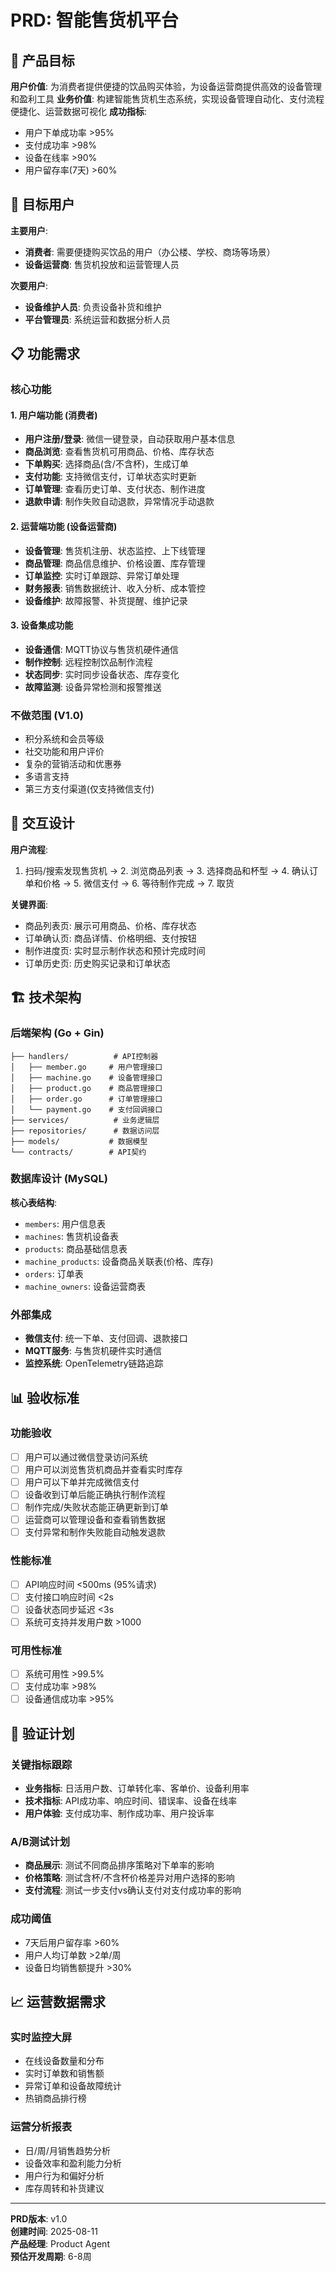 # PRD: 智能售货机平台

## 🎯 产品目标
**用户价值**: 为消费者提供便捷的饮品购买体验，为设备运营商提供高效的设备管理和盈利工具
**业务价值**: 构建智能售货机生态系统，实现设备管理自动化、支付流程便捷化、运营数据可视化
**成功指标**: 
- 用户下单成功率 >95%
- 支付成功率 >98%
- 设备在线率 >90%
- 用户留存率(7天) >60%

## 👥 目标用户
**主要用户**: 
- **消费者**: 需要便捷购买饮品的用户（办公楼、学校、商场等场景）
- **设备运营商**: 售货机投放和运营管理人员

**次要用户**: 
- **设备维护人员**: 负责设备补货和维护
- **平台管理员**: 系统运营和数据分析人员

## 📋 功能需求

### 核心功能

#### 1. 用户端功能 (消费者)
- **用户注册/登录**: 微信一键登录，自动获取用户基本信息
- **商品浏览**: 查看售货机可用商品、价格、库存状态
- **下单购买**: 选择商品(含/不含杯)，生成订单
- **支付功能**: 支持微信支付，订单状态实时更新
- **订单管理**: 查看历史订单、支付状态、制作进度
- **退款申请**: 制作失败自动退款，异常情况手动退款

#### 2. 运营端功能 (设备运营商)
- **设备管理**: 售货机注册、状态监控、上下线管理
- **商品管理**: 商品信息维护、价格设置、库存管理
- **订单监控**: 实时订单跟踪、异常订单处理
- **财务报表**: 销售数据统计、收入分析、成本管控
- **设备维护**: 故障报警、补货提醒、维护记录

#### 3. 设备集成功能
- **设备通信**: MQTT协议与售货机硬件通信
- **制作控制**: 远程控制饮品制作流程
- **状态同步**: 实时同步设备状态、库存变化
- **故障监测**: 设备异常检测和报警推送

### 不做范围 (V1.0)
- 积分系统和会员等级
- 社交功能和用户评价
- 复杂的营销活动和优惠券
- 多语言支持
- 第三方支付渠道(仅支持微信支付)

## 🎨 交互设计
**用户流程**: 
1. 扫码/搜索发现售货机 → 2. 浏览商品列表 → 3. 选择商品和杯型 → 4. 确认订单和价格 → 5. 微信支付 → 6. 等待制作完成 → 7. 取货

**关键界面**: 
- 商品列表页: 展示可用商品、价格、库存状态
- 订单确认页: 商品详情、价格明细、支付按钮
- 制作进度页: 实时显示制作状态和预计完成时间
- 订单历史页: 历史购买记录和订单状态

## 🏗️ 技术架构

### 后端架构 (Go + Gin)
```
├── handlers/          # API控制器
│   ├── member.go     # 用户管理接口
│   ├── machine.go    # 设备管理接口
│   ├── product.go    # 商品管理接口
│   ├── order.go      # 订单管理接口
│   └── payment.go    # 支付回调接口
├── services/          # 业务逻辑层
├── repositories/      # 数据访问层
├── models/           # 数据模型
└── contracts/        # API契约
```

### 数据库设计 (MySQL)
**核心表结构**:
- `members`: 用户信息表
- `machines`: 售货机设备表
- `products`: 商品基础信息表
- `machine_products`: 设备商品关联表(价格、库存)
- `orders`: 订单表
- `machine_owners`: 设备运营商表

### 外部集成
- **微信支付**: 统一下单、支付回调、退款接口
- **MQTT服务**: 与售货机硬件实时通信
- **监控系统**: OpenTelemetry链路追踪

## 📊 验收标准

### 功能验收
- [ ] 用户可以通过微信登录访问系统
- [ ] 用户可以浏览售货机商品并查看实时库存
- [ ] 用户可以下单并完成微信支付
- [ ] 设备收到订单后能正确执行制作流程
- [ ] 制作完成/失败状态能正确更新到订单
- [ ] 运营商可以管理设备和查看销售数据
- [ ] 支付异常和制作失败能自动触发退款

### 性能标准
- [ ] API响应时间 <500ms (95%请求)
- [ ] 支付接口响应时间 <2s
- [ ] 设备状态同步延迟 <3s
- [ ] 系统可支持并发用户数 >1000

### 可用性标准
- [ ] 系统可用性 >99.5%
- [ ] 支付成功率 >98%
- [ ] 设备通信成功率 >95%

## 🧪 验证计划

### 关键指标跟踪
- **业务指标**: 日活用户数、订单转化率、客单价、设备利用率
- **技术指标**: API成功率、响应时间、错误率、设备在线率
- **用户体验**: 支付成功率、制作成功率、用户投诉率

### A/B测试计划
- **商品展示**: 测试不同商品排序策略对下单率的影响
- **价格策略**: 测试含杯/不含杯价格差异对用户选择的影响
- **支付流程**: 测试一步支付vs确认支付对支付成功率的影响

### 成功阈值
- 7天后用户留存率 >60%
- 用户人均订单数 >2单/周
- 设备日均销售额提升 >30%

## 📈 运营数据需求

### 实时监控大屏
- 在线设备数量和分布
- 实时订单数和销售额
- 异常订单和设备故障统计
- 热销商品排行榜

### 运营分析报表
- 日/周/月销售趋势分析
- 设备效率和盈利能力分析
- 用户行为和偏好分析
- 库存周转和补货建议

---

**PRD版本**: v1.0  
**创建时间**: 2025-08-11  
**产品经理**: Product Agent  
**预估开发周期**: 6-8周